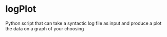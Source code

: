 # logPlot
Python script that can take a syntactic log file as input and produce a plot the data on a graph of your choosing
